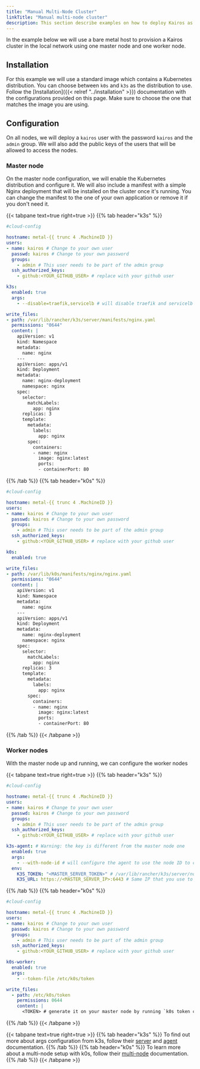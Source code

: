```yaml
---
title: "Manual Multi-Node Cluster"
linkTitle: "Manual multi-node cluster"
description: This section describe examples on how to deploy Kairos as a multi-node cluster
---
```


In the example below we will use a bare metal host to provision a Kairos cluster in the local network using one master node and one worker node.

## Installation

For this example we will use a standard image which contains a Kubernetes distribution. You can choose between `k0s` and `k3s` as the distribution to use. Follow the [Installation]({{< relref "../installation" >}}) documentation with the configurations provided on this page. Make sure to choose the one that matches the image you are using.


## Configuration

On all nodes, we will deploy a `kairos` user with the password `kairos` and the `admin` group. We will also add the public keys of the users that will be allowed to access the nodes.

### Master node

On the master node configuration, we will enable the Kubernetes distribution and configure it. We will also include a manifest with a simple Nginx deployment that will be installed on the cluster once it's running. You can change the manifest to the one of your own application or remove it if you don't need it.

{{< tabpane text=true right=true  >}}
{{% tab header="k3s" %}}
```yaml
#cloud-config

hostname: metal-{{ trunc 4 .MachineID }}
users:
- name: kairos # Change to your own user
  passwd: kairos # Change to your own password
  groups:
    - admin # This user needs to be part of the admin group
  ssh_authorized_keys:
    - github:<YOUR_GITHUB_USER> # replace with your github user

k3s:
  enabled: true
  args:
    - --disable=traefik,servicelb # will disable traefik and servicelb

write_files:
- path: /var/lib/rancher/k3s/server/manifests/nginx.yaml
  permissions: "0644"
  content: |
    apiVersion: v1
    kind: Namespace
    metadata:
      name: nginx
    ---
    apiVersion: apps/v1
    kind: Deployment
    metadata:
      name: nginx-deployment
      namespace: nginx
    spec:
      selector:
        matchLabels:
          app: nginx
      replicas: 3
      template:
        metadata:
          labels:
            app: nginx
        spec:
          containers:
          - name: nginx
            image: nginx:latest
            ports:
            - containerPort: 80
```
{{% /tab %}}
{{% tab header="k0s" %}}
```yaml
#cloud-config

hostname: metal-{{ trunc 4 .MachineID }}
users:
- name: kairos # Change to your own user
  passwd: kairos # Change to your own password
  groups:
    - admin # This user needs to be part of the admin group
  ssh_authorized_keys:
    - github:<YOUR_GITHUB_USER> # replace with your github user

k0s:
  enabled: true

write_files:
- path: /var/lib/k0s/manifests/nginx/nginx.yaml
  permissions: "0644"
  content: |
    apiVersion: v1
    kind: Namespace
    metadata:
      name: nginx
    ---
    apiVersion: apps/v1
    kind: Deployment
    metadata:
      name: nginx-deployment
      namespace: nginx
    spec:
      selector:
        matchLabels:
          app: nginx
      replicas: 3
      template:
        metadata:
          labels:
            app: nginx
        spec:
          containers:
          - name: nginx
            image: nginx:latest
            ports:
            - containerPort: 80
```
{{% /tab %}}
{{< /tabpane >}}

### Worker nodes

With the master node up and running, we can configure the worker nodes

{{< tabpane text=true right=true  >}}
{{% tab header="k3s" %}}
```yaml
#cloud-config

hostname: metal-{{ trunc 4 .MachineID }}
users:
- name: kairos # Change to your own user
  passwd: kairos # Change to your own password
  groups:
    - admin # This user needs to be part of the admin group
  ssh_authorized_keys:
    - github:<YOUR_GITHUB_USER> # replace with your github user

k3s-agent: # Warning: the key is different from the master node one
  enabled: true
  args:
    - --with-node-id # will configure the agent to use the node ID to communicate with the master node
  env:
    K3S_TOKEN: "<MASTER_SERVER_TOKEN>" # /var/lib/rancher/k3s/server/node-token from the master node
    K3S_URL: https://<MASTER_SERVER_IP>:6443 # Same IP that you use to log into your master node
```
{{% /tab %}}
{{% tab header="k0s" %}}
```yaml
#cloud-config

hostname: metal-{{ trunc 4 .MachineID }}
users:
- name: kairos # Change to your own user
  passwd: kairos # Change to your own password
  groups:
    - admin # This user needs to be part of the admin group
  ssh_authorized_keys:
    - github:<YOUR_GITHUB_USER> # replace with your github user

k0s-worker:
  enabled: true
  args:
    - --token-file /etc/k0s/token

write_files:
  - path: /etc/k0s/token
    permissions: 0644
    content: |
      <TOKEN> # generate it on your master node by running `k0s token create --role=worker`
```
{{% /tab %}}
{{< /tabpane >}}

{{< tabpane text=true right=true  >}}
{{% tab header="k3s" %}}
To find out more about args configuration from k3s, follow their [server](https://docs.k3s.io/cli/server) and [agent](https://docs.k3s.io/cli/agent) documentation.
{{% /tab %}}
{{% tab header="k0s" %}}
To learn more about a multi-node setup with k0s, follow their [multi-node](https://docs.k0sproject.io/stable/k0s-multi-node/) documentation.
{{% /tab %}}
{{< /tabpane >}}
